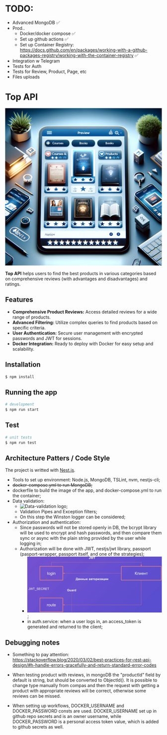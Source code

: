 # TODO:

- Advanced MongoDB ✅
- Prod..
  - Docker/docker compose ✅
  - Set up github actions ✅
  - Set up Container Registry: https://docs.github.com/en/packages/working-with-a-github-packages-registry/working-with-the-container-registry ✅
- Integration w Telegram
- Tests for Auth
- Tests for Review, Product, Page, etc
- Files uploads

# Top API

![Top API logo](https://raw.githubusercontent.com/igerne94/top-api/main/logo.webp)

**Top API** helps users to find the best products in various categories based on comprehensive reviews (with advantages and disadvantages) and ratings.

## Features

- **Comprehensive Product Reviews:** Access detailed reviews for a wide range of products.
- **Advanced Filtering:** Utilize complex queries to find products based on specific criteria.
- **User Authentication:** Secure user management with encrypted passwords and JWT for sessions.
- **Docker Integration:** Ready to deploy with Docker for easy setup and scalability.

## Installation

```bash
$ npm install
```

## Running the app

```bash
# development
$ npm run start
```

## Test

```bash
# unit tests
$ npm run test
```

## Architecture Patters / Code Style

The project is writted with [Nest.js](https://docs.nestjs.com/).

- Tools to set up environment: Node.js, MongoDB, TSLint, nvm, nestjs-cli;
- ~~docker-compose.yml to run MongoDB;~~
- dockerfile to build the image of the app, and docker-compose.yml to run the container;
- Data validation:
  - ![Data-validation logo](https://raw.githubusercontent.com/igerne94/top-api/main/data-validation.webp);
  - Validation Pipes and Exception filters;
  - On this step the Winston logger can be considered;
- Authorization and authentication:
  - Since passwords will not be stored openly in DB, the bcrypt library will be used to encrypt and hash passwords, and then compare them sync or async with the plain string provided by the user while logging in;
  - Authorization will be done with JWT, nestjs/jwt library, passport (pasport-wrapper, passport itself, and one of the strategies);
    - ![jwt logo](https://github.com/igerne94/top-api/blob/main/jwt.png);
    - in auth.service: when a user logs in, an access_token is generated and returned to the client;

## Debugging notes

- Something to pay attention: https://stackoverflow.blog/2020/03/02/best-practices-for-rest-api-design/#h-handle-errors-gracefully-and-return-standard-error-codes

- When testing product with reviews, in mongoDB the "productId" field by default is string, but should be converted to ObjectId(). It is possible to change type manually from compas and then the request with getting a product with appropriate reviews will be correct, otherwise some reviews can be missed.

- When setting up workflows, DOCKER_USERNAME and DOCKER_PASSWORD consts are used. DOCKER_USERNAME set up in github repo secrets and is an owner username, while DOCKER_PASSWORD is a personal access token value, which is added to github secrets as well.
